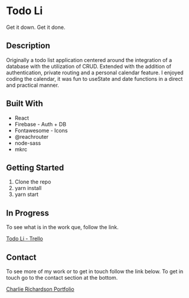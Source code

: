 # Todo Li
Get it down. 
Get it done.

## Description

Originally a todo list application centered around the integration of a database with the utilization of CRUD. Extended with the addition of authentication, private routing and a personal calendar feature.  I enjoyed coding the calendar, it was fun to useState and date functions in a direct and practical manner. 

## Built With 

* React
* Firebase - Auth + DB
* Fontawesome - Icons
* @reachrouter
* node-sass
* mkrc

## Getting Started

1. Clone the repo
2. yarn install
3. yarn start

## In Progress 

To see what is in the work que, follow the link.

[Todo Li - Trello](https://trello.com/b/FWtMj3Vw/todo-li)

## Contact

To see more of my work or to get in touch follow the link below. To get in touch go to the contact section at the bottom.

[Charlie Richardson Portfolio](https://www.charlie-richardson.co.uk/)


